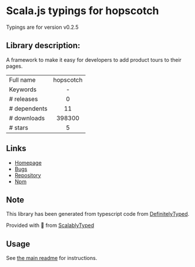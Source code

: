
# Scala.js typings for hopscotch

Typings are for version v0.2.5

## Library description:
A framework to make it easy for developers to add product tours to their pages.

|                    |                 |
| ------------------ | :-------------: |
| Full name          | hopscotch |
| Keywords           | - |
| # releases         | 0 |
| # dependents       | 11 |
| # downloads        | 398300 |
| # stars            | 5 |

## Links
- [Homepage](https://github.com/linkedin/hopscotch#readme)
- [Bugs](https://github.com/linkedin/hopscotch/issues)
- [Repository](https://github.com/linkedin/hopscotch)
- [Npm](https://www.npmjs.com/package/hopscotch)
    


## Note
This library has been generated from typescript code from [DefinitelyTyped](https://definitelytyped.org).

Provided with :purple_heart: from [ScalablyTyped](https://github.com/oyvindberg/ScalablyTyped)

## Usage
See [the main readme](../../readme.md) for instructions.


